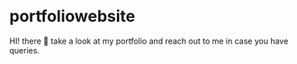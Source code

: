 # portfoliowebsite
HI! there 🌺 take a look at my portfolio and reach out to me in case you have queries.
